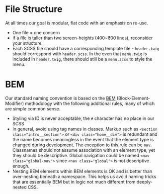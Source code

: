 # File Structure

At all times our goal is modular, flat code with an emphasis on re-use. 

* One file = one concern
* If a file is taller than two screen-heights (400~600 lines), reconsider your structure
* Each SCSS file should have a corresponding template file - `header.twig` should correspond with `header.scss`. In the even that `menu.twig` is included in `header.twig`, there should still be a `menu.scss` to style the menu.


# BEM

Our standard naming convention is based on the [BEM](http://bem.info) (Block-Element-Modifier) methodology with the following additional rules, many of which are simple common sense. 

* Styling via ID is never acceptable, the `#` character has no place in our SCSS
* In general, avoid using tag names in classes. Markup such as `<section class="intro__section">` or `<div class="home__div">` is redundant and the name becomes meaningless in the event that the element type is changed during development. The exception to this rule can be `nav`. Classnames should not assume association with an element type, yet they should be descriptive. Global navigation could be named `<nav class="global-nav">` since `<nav class="global">` is not descriptive enough. 
* Nesting BEM elements within BEM elements is OK and is better than over-nesting beneath a namespace. This helps us avoid naming tricks that are essentially BEM but in logic not much different from deeply-nested CSS. 




